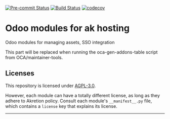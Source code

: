 
<!-- /!\ Non OCA Context : Set here the badge of your runbot / runboat instance. -->
[![Pre-commit Status](https://github.com/akretion/ak-cloud-france-oi/actions/workflows/pre-commit.yml/badge.svg?branch=18.0)](https://github.com/akretion/ak-cloud-france-oi/actions/workflows/pre-commit.yml?query=branch%3A18.0)
[![Build Status](https://github.com/akretion/ak-cloud-france-oi/actions/workflows/test.yml/badge.svg?branch=18.0)](https://github.com/akretion/ak-cloud-france-oi/actions/workflows/test.yml?query=branch%3A18.0)
[![codecov](https://codecov.io/gh/akretion/ak-cloud-france-oi/branch/18.0/graph/badge.svg)](https://codecov.io/gh/akretion/ak-cloud-france-oi)
<!-- /!\ Non OCA Context : Set here the badge of your translation instance. -->

<!-- /!\ do not modify above this line -->

# Odoo modules for ak hosting

Odoo modules for managing assets, SSO integration

<!-- /!\ do not modify below this line -->

<!-- prettier-ignore-start -->

[//]: # (addons)

This part will be replaced when running the oca-gen-addons-table script from OCA/maintainer-tools.

[//]: # (end addons)

<!-- prettier-ignore-end -->

## Licenses

This repository is licensed under [AGPL-3.0](LICENSE).

However, each module can have a totally different license, as long as they adhere to Akretion
policy. Consult each module's `__manifest__.py` file, which contains a `license` key
that explains its license.

----
<!-- /!\ Non OCA Context : Set here the full description of your organization. -->
